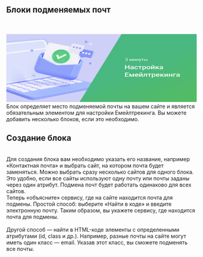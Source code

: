 ## Блоки подменяемых почт
<br>
<br>
<IframeVideo src="https://www.youtube.com/embed/_4AkBVkwnnQ">
<img src="Email_tracking_png.png" alt="" width="100%" height="180px"/>
</IframeVideo>
<br>
Блок определяет место подменяемой почты на вашем сайте и является обязательным элементом для настройки Емейлтрекинга. Вы можете добавить несколько блоков, если это необходимо. 
<br>

## Создание блока
<br>
Для создания блока вам необходимо указать его название, например «Контактная почта» и выбрать сайт, на котором почта будет заменяться.
Можно выбрать сразу несколько сайтов для одного блока. Это удобно, если все сайты используют одну почту или почты заданы через один атрибут. Подмена почт будет работать одинаково для всех сайтов.
<br>
Теперь «объясните» сервису, где на сайте находится почта для подмены. Простой способ: выберите «Найти в коде» и введите электронную почту. Таким образом, вы укажете сервису, где находится почта для подмены.
<br><br>
<Alert>Другой способ — найти в HTML-коде элементы с определенными атрибутами (id, class и др.). Например, разные почты на сайте могут иметь один класс — email. Указав этот класс, вы сможете подменять все почты.
<br></Alert><br>

